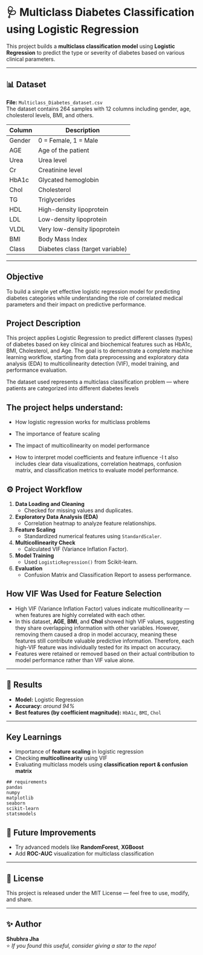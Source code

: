 # 🩺 Multiclass Diabetes Classification using Logistic Regression

This project builds a **multiclass classification model** using **Logistic Regression** to predict the type or severity of diabetes based on various clinical parameters.

---

## 📊 Dataset

**File:** `Multiclass_Diabetes_dataset.csv`  
The dataset contains 264 samples with 12 columns including gender, age, cholesterol levels, BMI, and others.

| Column | Description |
|--------|--------------|
| Gender | 0 = Female, 1 = Male |
| AGE | Age of the patient |
| Urea | Urea level |
| Cr | Creatinine level |
| HbA1c | Glycated hemoglobin |
| Chol | Cholesterol |
| TG | Triglycerides |
| HDL | High-density lipoprotein |
| LDL | Low-density lipoprotein |
| VLDL | Very low-density lipoprotein |
| BMI | Body Mass Index |
| Class | Diabetes class (target variable) |

---
## Objective

To build a simple yet effective logistic regression model for predicting diabetes categories while understanding the role of correlated medical parameters and their impact on predictive performance.


## Project Description
This project applies Logistic Regression to predict different classes (types) of diabetes based on key clinical and biochemical features such as HbA1c, BMI, Cholesterol, and Age.
The goal is to demonstrate a complete machine learning workflow, starting from data preprocessing and exploratory data analysis (EDA) to multicollinearity detection (VIF), model training, and performance evaluation.

The dataset used represents a multiclass classification problem — where patients are categorized into different diabetes levels

 ## The project helps understand:

- How logistic regression works for multiclass problems

- The importance of feature scaling

- The impact of multicollinearity on model performance
- How to interpret model coefficients and feature influence
-I t also includes clear data visualizations, correlation heatmaps, confusion matrix, and classification metrics to evaluate model performance.
## ⚙️ Project Workflow
1. **Data Loading and Cleaning**
   - Checked for missing values and duplicates.
2. **Exploratory Data Analysis (EDA)**
   - Correlation heatmap to analyze feature relationships.
3. **Feature Scaling**
   - Standardized numerical features using `StandardScaler`.
4. **Multicollinearity Check**
   - Calculated VIF (Variance Inflation Factor).
5. **Model Training**
   - Used `LogisticRegression()` from Scikit-learn.
6. **Evaluation**
   - Confusion Matrix and Classification Report to assess performance.

##  How VIF Was Used for Feature Selection
- High VIF (Variance Inflation Factor) values indicate multicollinearity — when features are highly correlated with each other.
- In this dataset, **AGE**, **BMI**, and **Chol** showed high VIF values, suggesting they share overlapping information with other variables.
 However, removing them caused a drop in model accuracy, meaning these features still contribute valuable predictive information.
 Therefore, each high-VIF feature was individually tested for its impact on accuracy.
- Features were retained or removed based on their actual contribution to model performance rather than VIF value alone.

---
## 🧮 Results

- **Model:** Logistic Regression  
- **Accuracy:** *around 94%*  
- **Best features (by coefficient magnitude):** `HbA1c`, `BMI`, `Chol`

---

## Key Learnings

- Importance of **feature scaling** in logistic regression  
- Checking **multicollinearity** using VIF  
- Evaluating multiclass models using **classification report & confusion matrix**

```
## requirements
pandas
numpy
matplotlib
seaborn
scikit-learn
statsmodels
```

## 🚀 Future Improvements
- Try advanced models like **RandomForest**, **XGBoost**
- Add **ROC-AUC** visualization for multiclass classification

---

## 📜 License
This project is released under the MIT License — feel free to use, modify, and share.

---

## ✨ Author
**Shubhra Jha**  
⭐ *If you found this useful, consider giving a star to the repo!*

